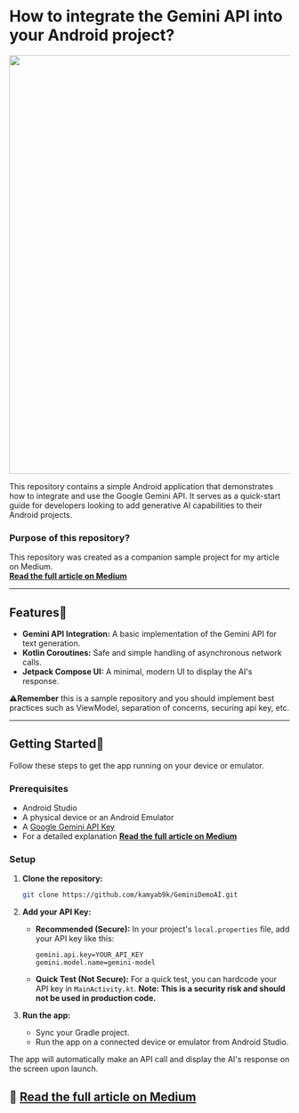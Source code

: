 # How to integrate the Gemini API into your Android project?
<p align="center">
  <img width="1431" height="753" alt="Gemini_Medium_Cover" src="https://github.com/user-attachments/assets/0c75537b-7893-422d-88d4-335332be40e0" />
</p>
This repository contains a simple Android application that demonstrates how to integrate and use the Google Gemini API. It serves as a quick-start guide for developers looking to add generative AI capabilities to their Android projects.

### Purpose of this repository?

This repository was created as a companion sample project for my article on Medium.<br>
**[Read the full article on Medium](https://medium.com/@your_username/your-article-slug)**

---

## Features📝

* **Gemini API Integration:** A basic implementation of the Gemini API for text generation.
* **Kotlin Coroutines:** Safe and simple handling of asynchronous network calls.
* **Jetpack Compose UI:** A minimal, modern UI to display the AI's response.
  
⚠️**Remember** this is a sample repository and you should implement best practices such as ViewModel, separation of concerns, securing api key, etc.

---

## Getting Started🚀 

Follow these steps to get the app running on your device or emulator.

### Prerequisites

* Android Studio
* A physical device or an Android Emulator
* A [Google Gemini API Key](https://ai.google.dev/)
* For a detailed explanation **[Read the full article on Medium](https://medium.com/@your_username/your-article-slug)**

### Setup

1.  **Clone the repository:**
    ```bash
    git clone https://github.com/kamyab9k/GeminiDemoAI.git
    ```

2.  **Add your API Key:**
    * **Recommended (Secure):** In your project's `local.properties` file, add your API key like this:
        ```properties
        gemini.api.key=YOUR_API_KEY
        gemini.model.name=gemini-model
        ```
    * **Quick Test (Not Secure):** For a quick test, you can hardcode your API key in `MainActivity.kt`. **Note: This is a security risk and should not be used in production code.**

3.  **Run the app:**
    * Sync your Gradle project.
    * Run the app on a connected device or emulator from Android Studio.

The app will automatically make an API call and display the AI's response on the screen upon launch.<br>

📍 **[Read the full article on Medium](https://medium.com/@your_username/your-article-slug)**
---
